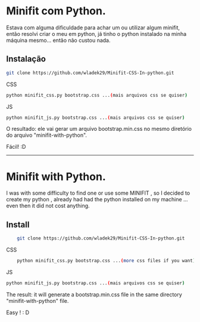 Minifit com Python.
==============================


Estava com alguma dificuldade para achar um ou utilizar algum minifit, então resolvi criar o meu em python, já tinho o python instalado na minha máquina mesmo... então não custou nada.

Instalação
-----------

```bash
git clone https://github.com/wladek29/Minifit-CSS-In-python.git
```
CSS
```bash
python minifit_css.py bootstrap.css ...(mais arquivos css se quiser)
```
JS
```bash
python minifit_js.py bootstrap.css ...(mais arquivos css se quiser)
```

O resultado: ele vai gerar um arquivo bootstrap.min.css no mesmo diretório do arquivo "minifit-with-python".

Fácil! :D


-----------------

Minifit with Python.
==============================

I was with some difficulty to find one or use some MINIFIT , so I decided to create my python , already had had the python installed on my machine ... even then it did not cost anything.

Install
--------

```bash
    git clone https://github.com/wladek29/Minifit-CSS-In-python.git
```
CSS
```bash
    python minifit_css.py bootstrap.css ...(more css files if you want)
```
JS
```bash
python minifit_js.py bootstrap.css ...(mais arquivos css se quiser)
```

The result: it will generate a bootstrap.min.css file in the same directory "minifit-with-python" file.

Easy ! : D
